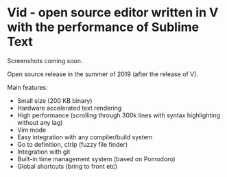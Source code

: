 # Vid - open source editor written in V with the performance of Sublime Text 

Screenshots coming soon.

Open source release in the summer of 2019 (after the release of V).

Main features:

- Small size (200 KB binary)
- Hardware accelerated text rendering
- High performance (scrolling through 300k lines with syntax highlighting without any lag)
- Vim mode
- Easy integration with any compiler/build system
- Go to definition, ctrlp (fuzzy file finder)
- Integration with git
- Built-in time management system (based on Pomodoro)
- Global shortcuts (bring to front etc)
